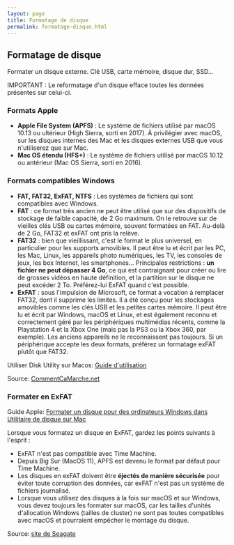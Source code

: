 ```yaml
---
layout: page
title: Formatage de disque
permalink: formatage-disque.html
---
```


## Formatage de disque

Formater un disque externe. Clé USB, carte mémoire, disque dur, SSD...

IMPORTANT : Le reformatage d'un disque efface toutes les données présentes sur celui-ci.

### Formats Apple

- **Apple File System (APFS)** : Le système de fichiers utilisé par macOS 10.13 ou ultérieur (High Sierra, sorti en 2017). À privilégier avec macOS, sur les disques internes des Mac et les disques externes USB que vous n'utiliserez que sur Mac.
- **Mac OS étendu (HFS+)** : Le système de fichiers utilisé par macOS 10.12 ou antérieur (Mac OS Sierra, sorti en 2016).

### Formats compatibles Windows

- **FAT, FAT32, ExFAT, NTFS** : Les systèmes de fichiers qui sont compatibles avec Windows.
- **FAT** : ce format très ancien ne peut être utilisé que sur des dispositifs de stockage de faible capacité, de 2 Go maximum. On le retrouve sur de vieilles clés USB ou cartes mémoire, souvent formatées en FAT. Au-delà de 2 Go, FAT32 et exFAT ont pris la relève.
- **FAT32** : bien que vieillissant, c'est le format le plus universel, en particulier pour les supports amovibles. Il peut être lu et écrit par les PC, les Mac, Linux, les appareils photo numériques, les TV, les consoles de jeux, les box Internet, les smartphones... Principales restrictions : **un fichier ne peut dépasser 4 Go**, ce qui est contraignant pour créer ou lire de grosses vidéos en haute définition, et la partition sur le disque ne peut excéder 2 To. Préférez-lui ExFAT quand c'est possible.
- **ExFAT** : sous l'impulsion de Microsoft, ce format a vocation à remplacer FAT32, dont il supprime les limites. Il a été conçu pour les stockages amovibles comme les clés USB et les petites cartes mémoire. Il peut être lu et écrit par Windows, macOS et Linux, et est également reconnu et correctement géré par les périphériques multimédias récents, comme la Playstation 4 et la Xbox One (mais pas la PS3 ou la Xbox 360, par exemple). Les anciens appareils ne le reconnaissent pas toujours. Si un périphérique accepte les deux formats, préférez un formatage exFAT plutôt que FAT32.

Utiliser Disk Utility sur Macos: [Guide d'utilisation](https://support.apple.com/fr-ch/guide/disk-utility/welcome/mac)

Source: [CommentCaMarche.net](https://www.commentcamarche.net/informatique/stockage/1425-choisir-un-systeme-de-fichiers-pour-le-formatage/)

### Formater en ExFAT

Guide Apple: [Formater un disque pour des ordinateurs Windows dans Utilitaire de disque sur Mac](https://support.apple.com/fr-ch/guide/disk-utility/dskutl1010/mac)

Lorsque vous formatez un disque en ExFAT, gardez les points suivants à l'esprit :

- ExFAT n'est pas compatible avec Time Machine.
- Depuis Big Sur (MacOS 11), APFS est devenu le format par défaut pour Time Machine.
- Les disques en exFAT doivent être **éjectés de manière sécurisée** pour éviter toute corruption des données, car exFAT n'est pas un système de fichiers journalisé.
- Lorsque vous utilisez des disques à la fois sur macOS et sur Windows, vous devez toujours les formater sur macOS, car les tailles d'unités d'allocation Windows (tailles de cluster) ne sont pas toutes compatibles avec macOS et pourraient empêcher le montage du disque.

Source: [site de Seagate](https://www.seagate.com/fr/fr/support/kb/how-to-format-your-drive-exfat-on-macos-big-sur-and-later/)